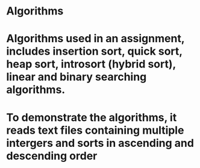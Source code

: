 # Algorithms
# Algorithms used in an assignment, includes insertion sort, quick sort, heap sort, introsort (hybrid sort), linear and binary searching algorithms.
# To demonstrate the algorithms, it reads text files containing multiple intergers and sorts in ascending and descending order
